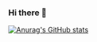 ### Hi there 👋

[![Anurag's GitHub stats](https://github-readme-stats.vercel.app/api?username=flybirdQAQ)](https://github.com/anuraghazra/github-readme-stats)

<!--
**flybirdQAQ/flybirdQAQ** is a ✨ _special_ ✨ repository because its `README.md` (this file) appears on your GitHub profile.

Here are some ideas to get you started:

- 🔭 I’m currently working on ...
- 🌱 I’m currently learning ...
- 👯 I’m looking to collaborate on ...
- 🤔 I’m looking for help with ...
- 💬 Ask me about ...
- 📫 How to reach me: ...
- 😄 Pronouns: ...
- ⚡ Fun fact: ...
-->
